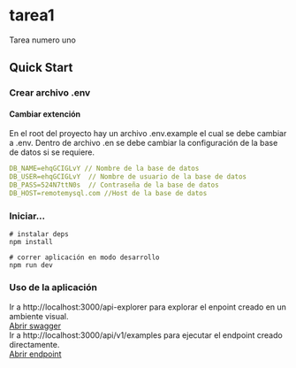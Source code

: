 # tarea1

Tarea numero uno

## Quick Start

### Crear archivo .env

#### Cambiar extención
En el root del proyecto hay un archivo .env.example el cual se debe cambiar a .env.
Dentro de archivo .en se debe cambiar la configuración de la base de datos si se requiere.

```yaml
DB_NAME=ehqGCIGLvY // Nombre de la base de datos
DB_USER=ehqGCIGLvY  // Nombre de usuario de la base de datos
DB_PASS=524N7ttN0s  // Contraseña de la base de datos
DB_HOST=remotemysql.com //Host de la base de datos
```

### Iniciar...

```shell
# instalar deps
npm install

# correr aplicación en modo desarrollo
npm run dev
```

### Uso de la aplicación

Ir a http://localhost:3000/api-explorer para explorar el enpoint creado en un ambiente visual.  
[Abrir swagger](http://localhost:3000/api-explorer)  
Ir a http://localhost:3000/api/v1/examples para ejecutar el endpoint creado directamente.  
[Abrir endpoint](http://localhost:3000/api/v1/examples)
